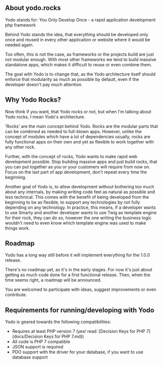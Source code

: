 About yodo.rocks
--------

Yodo stands for: You Only Develop Once - a rapid application development php framework

Behind Yodo stands the idea, that everything should be developed only once and reused in every other application or website where it would be needed again.

Too often, this is not the case, as frameworks or the projects build are just not modular enough.
With most other frameworks we tend to build massive standalone apps, which makes it difficult to reuse or even combine them.

The goal with Yodo is to change that, as the Yodo architecture itself should enforce that modularity as much as possible by default, even if the developer doesn't pay much attention.



Why Yodo Rocks?
--------

Now think if you want, that Yodo rocks or not, but when I'm talking about Yodo rocks, I mean Yodo's architecture.

'Rocks' are the main concept behind Yodo. Rocks are the modular parts that can be combined as needed to full-blown apps. However, unlike the concept of modules which have a lot of dependencies usually, rocks are fully functional apps on their own and yet as flexible to work together with any other rock.

Further, with the concept of rocks, Yodo wants to make rapid web development possible. Stop building massive apps and just build rocks, that you can put together as you or your customers will require from now on. Focus on the last part of app development, don't repeat every time the beginning.

Another goal of Yodo is, to allow development without bothering too much about any internals, by making writing code feel as natural as possible and less technical. This comes with the benefit of being developed from the beginning to be as flexible, to support any technologies by not fully depending on any technology. In practice, this means, if a developer wants to use Smarty and another developer wants to use Twig as template engine for their rock, they can do so, however the one writing the business logic wouldn't need to even know which template engine was used to make things work.


Roadmap
--------

Yodo has a long way still before it will implement everything for the 1.0.0 release.

There's no roadmap yet, as it's in the early stages. For now it's just about getting as much code done for a first functional release. Then, when the time seems right, a roadmap will be announced.

You are welcomed to participate with ideas, suggest improvements or even contribute.


Requirements for running/developing with Yodo
--------

Yodo is geared towards the following compatibilities:

* Requires at least PHP version 7 (yes! read: [Decision Keys for PHP 7](docs/Decision Keys for PHP 7.md))
* All code is PHP 7 compatible
* JSON support is required
* PDO support with the driver for your database, if you want to use database support

